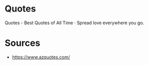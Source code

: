 # Quotes
Quotes - Best Quotes of All Time · Spread love everywhere you go. 

# Sources
- https://www.azquotes.com/
